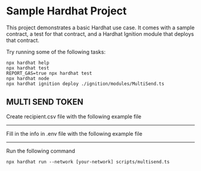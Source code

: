 # Sample Hardhat Project

This project demonstrates a basic Hardhat use case. It comes with a sample contract, a test for that contract, and a Hardhat Ignition module that deploys that contract.

Try running some of the following tasks:

```shell
npx hardhat help
npx hardhat test
REPORT_GAS=true npx hardhat test
npx hardhat node
npx hardhat ignition deploy ./ignition/modules/MultiSend.ts
```

## MULTI SEND TOKEN

 Create recipient.csv file with the following example file
 ***
 Fill in the info in .env file with the following example file
 ***
 Run the following command
```shell
npx hardhat run --network [your-network] scripts/multisend.ts
```
